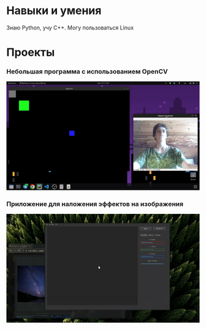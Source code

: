 # Навыки и умения

Знаю Python, учу C++.
Могу пользоваться Linux

# Проекты

### Небольшая программа с использованием OpenCV
![](opencv_demo.GIF)

### Приложение для наложения эффектов на изображения
![](qt_app.GIF)

